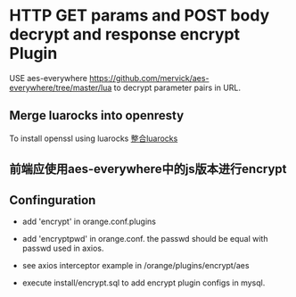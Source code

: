 # HTTP GET params and POST body decrypt and response encrypt Plugin
USE aes-everywhere <https://github.com/mervick/aes-everywhere/tree/master/lua> to decrypt parameter pairs in URL. 

## Merge luarocks into openresty
To install openssl using luarocks
[整合luarocks](https://blog.csdn.net/hp_cpp/article/details/106985342)

## 前端应使用aes-everywhere中的js版本进行encrypt

## Confinguration
 - add 'encrypt' in orange.conf.plugins
 - add 'encryptpwd' in orange.conf. the passwd should be equal with passwd used in axios.

 - see axios interceptor example in /orange/plugins/encrypt/aes
 - execute install/encrypt.sql to add encrypt plugin configs in mysql.